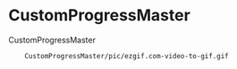 # CustomProgressMaster
CustomProgressMaster

        CustomProgressMaster/pic/ezgif.com-video-to-gif.gif
      
